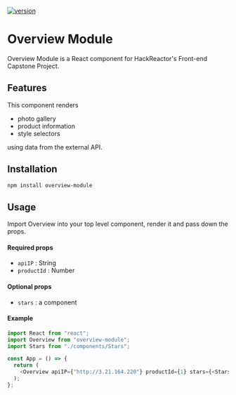 [![version](https://img.shields.io/npm/v/overview-module?color=g)](https://www.npmjs.com/package/overview-module)

# Overview Module

Overview Module is a React component for HackReactor's Front-end Capstone Project.

## Features

This component renders

- photo gallery
- product information
- style selectors

using data from the external API.

## Installation

```sh
npm install overview-module
```

## Usage

Import Overview into your top level component, render it and pass down the props.

#### Required props

- `apiIP` : String
- `productId` : Number

#### Optional props

- `stars` : a component

#### Example

```javascript
import React from "react";
import Overview from "overview-module";
import Stars from "./components/Stars";

const App = () => {
  return (
    <Overview apiIP={"http://3.21.164.220"} productId={1} stars={<Stars />} />
  );
};
```
